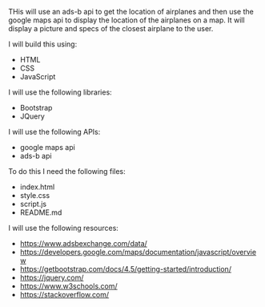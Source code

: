 THis will use an ads-b api to get the location of airplanes and then use the google maps api to display the location of the airplanes on a map.
It will display a picture and specs of the closest airplane to the user.

I will build this using:
- HTML
- CSS
- JavaScript

I will use the following libraries:
- Bootstrap
- JQuery

I will use the following APIs:
- google maps api
- ads-b api


To do this I need the following files:
- index.html
- style.css
- script.js
- README.md

I will use the following resources:
- https://www.adsbexchange.com/data/
- https://developers.google.com/maps/documentation/javascript/overview
- https://getbootstrap.com/docs/4.5/getting-started/introduction/
- https://jquery.com/
- https://www.w3schools.com/
- https://stackoverflow.com/
